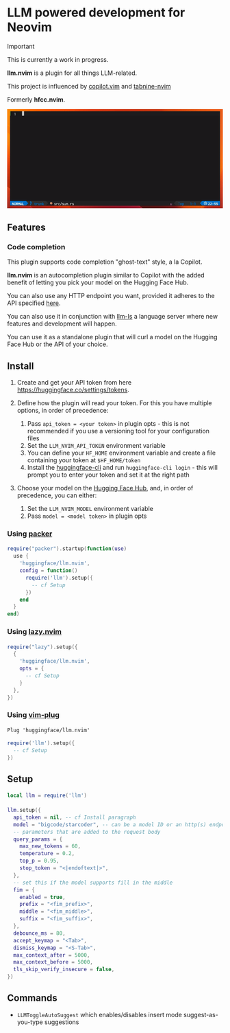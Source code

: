 # LLM powered development for Neovim

> [!IMPORTANT]
> This is currently a work in progress.

**llm.nvim** is a plugin for all things LLM-related.

This project is influenced by [copilot.vim](https://github.com/github/copilot.vim) and [tabnine-nvim](https://github.com/codota/tabnine-nvim)

Formerly **hfcc.nvim**.

![demonstration use of llm.nvim](assets/llm_nvim_demo.gif)

## Features

### Code completion

This plugin supports code completion "ghost-text" style, a la Copilot.


**llm.nvim** is an autocompletion plugin similar to Copilot with the added benefit of letting you pick your model on the Hugging Face Hub.

You can also use any HTTP endpoint you want, provided it adheres to the API specified [here](https://huggingface.co/docs/api-inference/detailed_parameters#text-generation-task).

You can also use it in conjunction with [llm-ls]() a language server where new features and development will happen.

You can use it as a standalone plugin that will curl a model on the Hugging Face Hub or the API of your choice.

## Install

1. Create and get your API token from here https://huggingface.co/settings/tokens.

2. Define how the plugin will read your token. For this you have multiple options, in order of precedence:
    1. Pass `api_token = <your token>` in plugin opts - this is not recommended if you use a versioning tool for your configuration files
    2. Set the `LLM_NVIM_API_TOKEN` environment variable
    3. You can define your `HF_HOME` environment variable and create a file containing your token at `$HF_HOME/token`
    4. Install the [huggingface-cli](https://huggingface.co/docs/huggingface_hub/quick-start) and run `huggingface-cli login` - this will prompt you to enter your token and set it at the right path

3. Choose your model on the [Hugging Face Hub](https://huggingface.co/), and, in order of precedence, you can either:
    1. Set the `LLM_NVIM_MODEL` environment variable
    2. Pass `model = <model token>` in plugin opts

### Using [packer](https://github.com/wbthomason/packer.nvim)

```lua
require("packer").startup(function(use)
  use {
    'huggingface/llm.nvim',
    config = function()
      require('llm').setup({
        -- cf Setup
      })
    end
  }
end)
```

### Using [lazy.nvim](https://github.com/folke/lazy.nvim)

```lua
require("lazy").setup({
  {
    'huggingface/llm.nvim',
    opts = {
      -- cf Setup
    }
  },
})
```

### Using [vim-plug](https://github.com/junegunn/vim-plug)

```vim
Plug 'huggingface/llm.nvim'
```
```lua
require('llm').setup({
  -- cf Setup
})
```

## Setup

```lua
local llm = require('llm')

llm.setup({
  api_token = nil, -- cf Install paragraph
  model = "bigcode/starcoder", -- can be a model ID or an http(s) endpoint
  -- parameters that are added to the request body
  query_params = {
    max_new_tokens = 60,
    temperature = 0.2,
    top_p = 0.95,
    stop_token = "<|endoftext|>",
  },
  -- set this if the model supports fill in the middle
  fim = {
    enabled = true,
    prefix = "<fim_prefix>",
    middle = "<fim_middle>",
    suffix = "<fim_suffix>",
  },
  debounce_ms = 80,
  accept_keymap = "<Tab>",
  dismiss_keymap = "<S-Tab>",
  max_context_after = 5000,
  max_context_before = 5000,
  tls_skip_verify_insecure = false,
})
```

## Commands

- `LLMToggleAutoSuggest` which enables/disables insert mode suggest-as-you-type suggestions

